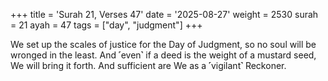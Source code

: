 +++
title = 'Surah 21, Verses 47'
date = '2025-08-27'
weight = 2530
surah = 21
ayah = 47
tags = ["day", "judgment"]
+++

We set up the scales of justice for the Day of Judgment, so no soul will be wronged in the least. And ˹even˺ if a deed is the weight of a mustard seed, We will bring it forth. And sufficient are We as a ˹vigilant˺ Reckoner.